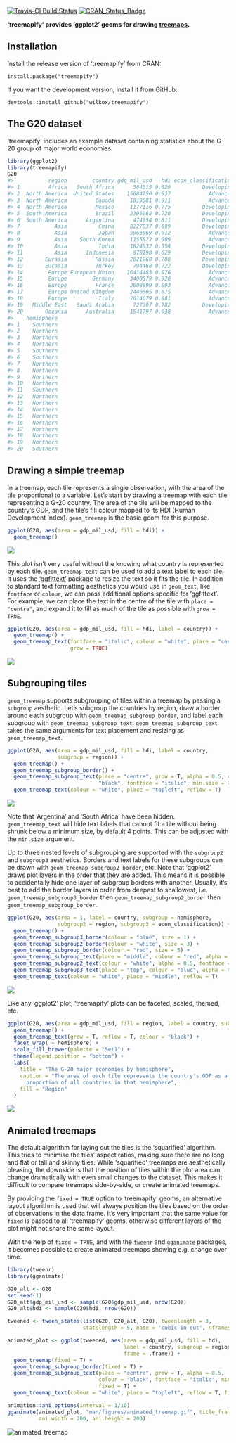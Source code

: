 
[![Travis-CI Build
Status](https://travis-ci.org/wilkox/treemapify.svg?branch=master)](https://travis-ci.org/wilkox/treemapify)
[![CRAN\_Status\_Badge](http://www.r-pkg.org/badges/version/treemapify)](https://cran.r-project.org/package=treemapify)

**‘treemapify’ provides ‘ggplot2’ geoms for drawing
[treemaps](http://en.wikipedia.org/wiki/Treemap).**

## Installation

Install the release version of ‘treemapify’ from CRAN:

`install.package("treemapify")`

If you want the development version, install it from GitHub:

`devtools::install_github("wilkox/treemapify")`

## The G20 dataset

‘treemapify’ includes an example dataset containing statistics about the
G-20 group of major world economies.

``` r
library(ggplot2)
library(treemapify)
G20
#>           region        country gdp_mil_usd   hdi econ_classification
#> 1         Africa   South Africa      384315 0.629          Developing
#> 2  North America  United States    15684750 0.937            Advanced
#> 3  North America         Canada     1819081 0.911            Advanced
#> 4  North America         Mexico     1177116 0.775          Developing
#> 5  South America         Brazil     2395968 0.730          Developing
#> 6  South America      Argentina      474954 0.811          Developing
#> 7           Asia          China     8227037 0.699          Developing
#> 8           Asia          Japan     5963969 0.912            Advanced
#> 9           Asia    South Korea     1155872 0.909            Advanced
#> 10          Asia          India     1824832 0.554          Developing
#> 11          Asia      Indonesia      878198 0.629          Developing
#> 12       Eurasia         Russia     2021960 0.788          Developing
#> 13       Eurasia         Turkey      794468 0.722          Developing
#> 14        Europe European Union    16414483 0.876            Advanced
#> 15        Europe        Germany     3400579 0.920            Advanced
#> 16        Europe         France     2608699 0.893            Advanced
#> 17        Europe United Kingdom     2440505 0.875            Advanced
#> 18        Europe          Italy     2014079 0.881            Advanced
#> 19   Middle East   Saudi Arabia      727307 0.782          Developing
#> 20       Oceania      Australia     1541797 0.938            Advanced
#>    hemisphere
#> 1    Southern
#> 2    Northern
#> 3    Northern
#> 4    Northern
#> 5    Southern
#> 6    Southern
#> 7    Northern
#> 8    Northern
#> 9    Northern
#> 10   Northern
#> 11   Southern
#> 12   Northern
#> 13   Northern
#> 14   Northern
#> 15   Northern
#> 16   Northern
#> 17   Northern
#> 18   Northern
#> 19   Northern
#> 20   Southern
```

## Drawing a simple treemap

In a treemap, each tile represents a single observation, with the area
of the tile proportional to a variable. Let’s start by drawing a treemap
with each tile representing a G-20 country. The area of the tile will be
mapped to the country’s GDP, and the tile’s fill colour mapped to its
HDI (Human Development Index). `geom_treemap` is the basic geom for this
purpose.

``` r
ggplot(G20, aes(area = gdp_mil_usd, fill = hdi)) +
  geom_treemap()
```

![](man/figures/README-basic_treemap-1.png)<!-- -->

This plot isn’t very useful without the knowing what country is
represented by each tile. `geom_treemap_text` can be used to add a text
label to each tile. It uses the
[‘ggfittext’](https://github.com/wilkox/ggfittext) package to resize
the text so it fits the tile. In addition to standard text formatting
aesthetics you would use in `geom_text`, like `fontface` or `colour`, we
can pass additional options specific for ‘ggfittext’. For example, we
can place the text in the centre of the tile with `place = "centre"`,
and expand it to fill as much of the tile as possible with `grow =
TRUE`.

``` r
ggplot(G20, aes(area = gdp_mil_usd, fill = hdi, label = country)) +
  geom_treemap() +
  geom_treemap_text(fontface = "italic", colour = "white", place = "centre",
                    grow = TRUE)
```

![](man/figures/README-geom_treemap_text-1.png)<!-- -->

## Subgrouping tiles

`geom_treemap` supports subgrouping of tiles within a treemap by passing
a `subgroup` aesthetic. Let’s subgroup the countries by region, draw a
border around each subgroup with `geom_treemap_subgroup_border`, and
label each subgroup with `geom_treemap_subgroup_text`.
`geom_treemap_subgroup_text` takes the same arguments for text placement
and resizing as `geom_treemap_text`.

``` r
ggplot(G20, aes(area = gdp_mil_usd, fill = hdi, label = country,
                subgroup = region)) +
  geom_treemap() +
  geom_treemap_subgroup_border() +
  geom_treemap_subgroup_text(place = "centre", grow = T, alpha = 0.5, colour =
                             "black", fontface = "italic", min.size = 0) +
  geom_treemap_text(colour = "white", place = "topleft", reflow = T)
```

![](man/figures/README-subgrouped_treemap-1.png)<!-- -->

Note that ‘Argentina’ and ‘South Africa’ have been hidden.
`geom_treemap_text` will hide text labels that cannot fit a tile without
being shrunk below a minimum size, by default 4 points. This can be
adjusted with the `min.size` argument.

Up to three nested levels of subgrouping are supported with the
`subgroup2` and `subgroup3` aesthetics. Borders and text labels for
these subgroups can be drawn with `geom_treemap_subgroup2_border`, etc.
Note that ‘ggplot2’ draws plot layers in the order that they are added.
This means it is possible to accidentally hide one layer of subgroup
borders with another. Usually, it’s best to add the border layers in
order from deepest to shallowest, i.e. `geom_treemap_subgroup3_border`
then `geom_treemap_subgroup2_border` then
`geom_treemap_subgroup_border`.

``` r
ggplot(G20, aes(area = 1, label = country, subgroup = hemisphere,
                subgroup2 = region, subgroup3 = econ_classification)) +
  geom_treemap() +
  geom_treemap_subgroup3_border(colour = "blue", size = 1) +
  geom_treemap_subgroup2_border(colour = "white", size = 3) +
  geom_treemap_subgroup_border(colour = "red", size = 5) +
  geom_treemap_subgroup_text(place = "middle", colour = "red", alpha = 0.5, grow = T) +
  geom_treemap_subgroup2_text(colour = "white", alpha = 0.5, fontface = "italic") +
  geom_treemap_subgroup3_text(place = "top", colour = "blue", alpha = 0.5) +
  geom_treemap_text(colour = "white", place = "middle", reflow = T)
```

![](man/figures/README-multiple_subgrouped_treemap-1.png)<!-- -->

Like any ‘ggplot2’ plot, ‘treemapify’ plots can be faceted, scaled,
themed,
etc.

``` r
ggplot(G20, aes(area = gdp_mil_usd, fill = region, label = country, subgroup = region)) +
  geom_treemap() +
  geom_treemap_text(grow = T, reflow = T, colour = "black") +
  facet_wrap( ~ hemisphere) +
  scale_fill_brewer(palette = "Set1") +
  theme(legend.position = "bottom") +
  labs(
    title = "The G-20 major economies by hemisphere",
    caption = "The area of each tile represents the country's GDP as a
      proportion of all countries in that hemisphere",
    fill = "Region"
  )
```

![](man/figures/README-complex_treemap-1.png)<!-- -->

## Animated treemaps

The default algorithm for laying out the tiles is the ‘squarified’
algorithm. This tries to minimise the tiles’ aspect ratios, making sure
there are no long and flat or tall and skinny tiles. While ‘squarified’
treemaps are aesthetically pleasing, the downside is that the position
of tiles within the plot area can change dramatically with even small
changes to the dataset. This makes it difficult to compare treemaps
side-by-side, or create animated treemaps.

By providing the `fixed = TRUE` option to ‘treemapify’ geoms, an
alternative layout algorithm is used that will always position the tiles
based on the order of observations in the data frame. It’s very
important that the same value for `fixed` is passed to all ‘treemapify’
geoms, otherwise different layers of the plot might not share the same
layout.

With the help of `fixed = TRUE`, and with the
[`tweenr`](https://github.com/thomasp85/tweenr) and
[`gganimate`](https://github.com/dgrtwo/gganimate) packages, it becomes
possible to create animated treemaps showing e.g. change over time.

``` r
library(tweenr)
library(gganimate)

G20_alt <- G20
set.seed(1)
G20_alt$gdp_mil_usd <- sample(G20$gdp_mil_usd, nrow(G20))
G20_alt$hdi <- sample(G20$hdi, nrow(G20))

tweened <- tween_states(list(G20, G20_alt, G20), tweenlength = 8,
                        statelength = 5, ease = 'cubic-in-out', nframes = 31)

animated_plot <- ggplot(tweened, aes(area = gdp_mil_usd, fill = hdi,
                                     label = country, subgroup = region,
                                     frame = .frame)) +
  geom_treemap(fixed = T) +
  geom_treemap_subgroup_border(fixed = T) +
  geom_treemap_subgroup_text(place = "centre", grow = T, alpha = 0.5,
                             colour = "black", fontface = "italic", min.size = 0,
                             fixed = T) +
  geom_treemap_text(colour = "white", place = "topleft", reflow = T, fixed = T)

animation::ani.options(interval = 1/10)
gganimate(animated_plot, "man/figures/animated_treemap.gif", title_frame = F,
          ani.width = 200, ani.height = 200)
```

![animated\_treemap](man/figures/animated_treemap.gif)
